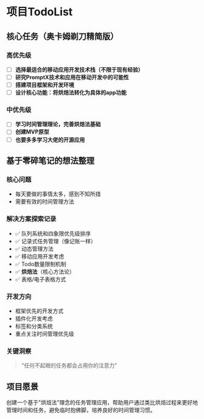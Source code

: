 # 项目TodoList

## 核心任务（奥卡姆剃刀精简版）

### 高优先级

* [ ] **选择最适合的移动应用开发技术栈（不限于现有经验）**
* [ ] **研究PromptX技术和应用在移动开发中的可能性**
* [ ] **搭建项目框架和开发环境**
* [ ] **设计核心功能：将烘焙法转化为具体的app功能**

### 中优先级

* [ ] **学习时间管理理论，完善烘焙法基础**
* [ ] **创建MVP原型**
* [ ] **也要多多学习大佬的开源应用**

## 基于零碎笔记的想法整理

### 核心问题
* 每天要做的事情太多，感到不知所措
* 需要有效的时间管理方法

### 解决方案探索记录
* ✅ 队列系统和四象限优先级排序
* ✅ 记录式任务管理（像记账一样）
* ✅ 动态管理方法
* ✅ 移动应用开发考虑
* ✅ Todo数量限制机制
* ✅ **烘焙法**（核心方法论）
* ✅ 表格/电子表格方式

### 开发方向
* 框架优先的开发方式
* 插件化开发考虑
* 标签和分类系统
* 重点关注时间管理优先级

### 关键洞察
> "任何不起眼的任务都会占用你的注意力"

## 项目愿景

创建一个基于"烘焙法"理念的任务管理应用，帮助用户通过类比烘焙过程来更好地管理时间和任务，避免临时抱佛脚，培养良好的时间管理习惯。
